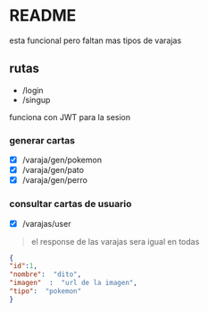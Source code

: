 # README

esta funcional pero faltan mas tipos de varajas

## rutas
- /login
- /singup

funciona con JWT para la sesion
### generar cartas
- [x] /varaja/gen/pokemon
- [x] /varaja/gen/pato
- [x] /varaja/gen/perro

### consultar cartas de usuario
- [x] /varajas/user

> el response de las varajas sera igual en todas

```json
{
"id":1,
"nombre":  "dito",
"imagen"  :  "url de la imagen",
"tipo":  "pokemon"
}
```
